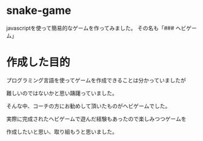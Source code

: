 # snake-game

javascriptを使って簡易的なゲームを作ってみました。
その名も「### ヘビゲーム」

# 作成した目的

プログラミング言語を使ってゲームを作成できることは分かっていましたが


難しいのではないかと思い躊躇っていました。


そんな中、コーチの方にお勧めして頂いたものがヘビゲームでした。


実際に完成されたヘビゲームで遊んだ経験もあったので楽しみつつゲームを


作成したいと思い、取り組もうと思いました。


# 
